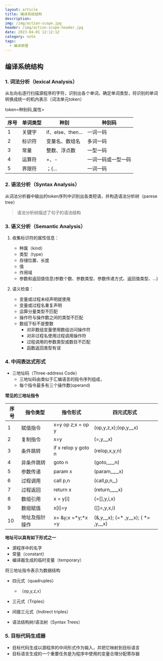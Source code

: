 ```yaml
---
layout: article
title: 编译系统结构
description: 
img: /img/action-scope.jpg
header: /img/action-scope-header.jpg
date: 2023-04-01 12:12:12
category: note
tags:
  - 编译原理
---
```



## 编译系统结构

### 1. 词法分析（lexical Analysis）


从左向右逐行扫描源程序的字符，识别出各个单词，确定单词类型，将识别的单词转换成统一的机内表示（词法单元token）

token<种别码,属性>

|序号|单词类型|种别|种别码|
|--|--|--|--|
|1|关键字|if、else、then...|一词一码|
|2|标识符|变量名、数组名|多词一码|
|3|常量|整数、浮点数|一型一码|
|4|运算符|+、-|一词一码或一型一码|
|5|界限符|；{...|一词一码|



### 2. 语法分析（Syntax Analysis）


从词法分析器中输出的token序列中识别出各类短语，并构造语法分析树（parese tree）

> 语法分析树描述了句子的语法结构

### 3. 语义分析（Semantic Analysis）

1. 收集标识符的属性信息：
	- 种属（kind）
	- 类型（type）
	- 存储位置、长度
	- 值
	- 作用域
	- 参数和返回值信息(参数个数、参数类型、参数传递方式、返回值类型、…)

2. 语义检查：
	- 变量或过程未经声明就使用
	- 变量或过程名重复声明
	- 运算分量类型不匹配
	- 操作符与操作数之间的类型不匹配
	- 数组下标不是整数
		- 对非数组变量使用数组访问操作符
		- 对非过程名使用过程调用操作符
		- 过程调用的参数类型或数目不匹配
		- 函数返回类型有误



### 4. 中间表达式形式
- 三地址码（Three-address Code）
	- 三地址码由类似于汇编语言的指令序列组成，
	- 每个指令最多有三个操作数(operand)


**常见的三地址指令**

|序号|指令类型|指令形式|四元式形式|
|-|-|-|-|
|1|赋值指令|x=y op z;x = op y|(op,y,z,x);(op,y,_,x)|
|2|复制指令|x=y|(=,y,_,x)|
|3|条件跳转|if x relop y goto n|(relop,x,y,n)|
|4|非条件跳转|goto n|(goto,\_,\_,n)|
|5|参数传递|param x|(param,\_,\_,x)|
|6|过程调用|call p,n|(call,p,n,_)|
|7|过程返回|return x|(return,\_,\_,x)|
|8|数组引用|x = y[i]|(=[],y,i,x)|
|9|数组赋值|x[i]=y|([]=,y,x,i)|
|10|地址及指针操作|x= &y;x =\*y;\*x =y|(&,y,\_,x); (=\* ,y,\_,x); ( \*= ,y,\_,x)|


**地址可以具有如下形式之一**

- 源程序中的名字
- 常量（constant）
- 编译器生成的临时变量（temporary）


将三地址指令表示为数据结构

- 四元式（quadruples）
	- （op,y,z,x）
- 三元式（Triples）
- 间接三元式（Indirect triples）

- 语法结构树/语法树（Syntax Trees）


### 5. 目标代码生成器

- 目标代码生成以源程序的中间形式作为输入，并把它映射到目标语言
- 目标语言生成的一个重要任务是为程序中使用的变量合理分配寄存器